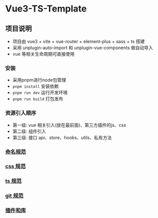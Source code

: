 # Vue3-TS-Template

## 项目说明

- 项目由 vue3 + vite + vue-router + element-plus + sass + ts 搭建
- 采用 unplugin-auto-import 和 unplugin-vue-components 做自动导入
- vue 等相关生命周期可直接使用

### 安装

- 采用pnpm进行node包管理
- `pnpm install` 安装依赖
- `pnpm run dev` 运行开发环境
- `pnpm run build` 打包发布

### 资源引入顺序

- 第一级: vue 相关引入(放在最前面)、第三方插件的js、css
- 第二级: 组件引入
- 第三级: 接口 api、store、hooks、utils、私有方法

### [命名规范](./docs/name-convention.md ':include')

### [css 规范](./docs/css-name.md ':include')

### [ts 规范](./docs/ts-noem.md ':include')

### [git 规范](./docs/git-noem.md ':include')

### [插件和库](./docs/plugin-library.md ':include')

